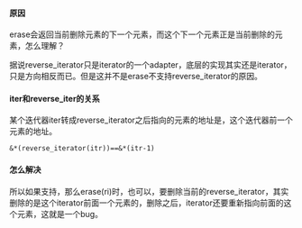#### 原因
erase会返回当前删除元素的下一个元素，而这个下一个元素正是当前删除的元素，怎么理解？

据说reverse_iterator只是iterator的一个adapter，底层的实现其实还是iterator，只是方向相反而已。但是这并不是erase不支持reverse_iterator的原因。

#### iter和reverse_iter的关系
某个迭代器iter转成reverse_iterator之后指向的元素的地址是，这个迭代器前一个元素的地址。
```
&*(reverse_iterator(itr))==&*(itr-1)
```
#### 怎么解决
所以如果支持，那么erase(ri)时，也可以，要删除当前的reverse_iterator，其实删除的是这个iterator前面一个元素的，删除之后，iterator还要重新指向前面的这个元素，这就是一个bug。
